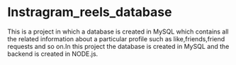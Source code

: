 # Instragram_reels_database
This is a project in which a database is created in MySQL which contains  all the related information about a particular profile such as like,friends,friend requests and so on.In this project the database is created in MySQL and the backend is created in NODE.js.
